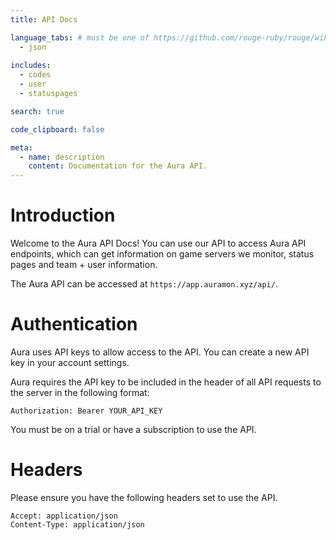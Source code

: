 ```yaml
---
title: API Docs

language_tabs: # must be one of https://github.com/rouge-ruby/rouge/wiki/List-of-supported-languages-and-lexers
  - json
  
includes:
  - codes
  - user
  - statuspages

search: true

code_clipboard: false

meta:
  - name: description
    content: Documentation for the Aura API.
---
```


# Introduction

Welcome to the Aura API Docs! You can use our API to access Aura API endpoints, which can get information on game servers we monitor, status pages and team + user information.

The Aura API can be accessed at `https://app.auramon.xyz/api/`.

# Authentication

Aura uses API keys to allow access to the API. You can create a new API key in your account settings. 

Aura requires the API key to be included in the header of all API requests to the server in the following format:

`Authorization: Bearer YOUR_API_KEY`

<aside class="notice">
You must be on a trial or have a subscription to use the API.
</aside>

# Headers

Please ensure you have the following headers set to use the API.

```
Accept: application/json
Content-Type: application/json
```
